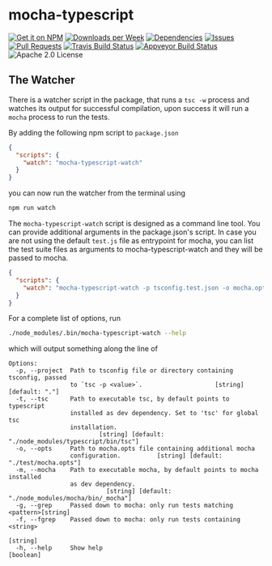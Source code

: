# mocha-typescript

[![Get it on NPM](https://img.shields.io/npm/v/mocha-typescript.svg)](https://www.npmjs.com/package/mocha-typescript)
[![Downloads per Week](https://img.shields.io/npm/dw/mocha-typescript.svg)](https://www.npmjs.com/package/mocha-typescript)
[![Dependencies](https://img.shields.io/librariesio/github/pana-cc/mocha-typescript.svg)](https://libraries.io/npm/mocha-typescript)
[![Issues](https://img.shields.io/github/issues/pana-cc/mocha-typescript.svg)](https://github.com/pana-cc/mocha-typescript/issues)
[![Pull Requests](https://img.shields.io/github/issues-pr/pana-cc/mocha-typescript.svg)](https://github.com/pana-cc/mocha-typescript/pulls)
[![Travis Build Status](https://img.shields.io/travis/pana-cc/mocha-typescript/master.svg)](https://travis-ci.org/pana-cc/mocha-typescript)
[![Appveyor Build Status](https://img.shields.io/appveyor/ci/silkentrance/mocha-typescript.svg)](https://ci.appveyor.com/project/silkentrance/mocha-typescript)
![Apache 2.0 License](https://img.shields.io/npm/l/mocha-typescript.svg)

## The Watcher

There is a watcher script in the package, that runs a `tsc -w` process and watches its output for successful
compilation, upon success it will run a `mocha` process to run the tests.

By adding the following npm script to `package.json`

```json
{
  "scripts": {
    "watch": "mocha-typescript-watch"
  }
}
```

you can now run the watcher from the terminal using

```bash
npm run watch
````

The `mocha-typescript-watch` script is designed as a command line tool. You can provide additional arguments in the 
package.json's script. In case you are not using the default `test.js` file as entrypoint for mocha, you can list the 
test suite files as arguments to mocha-typescript-watch and they will be passed to mocha.

```json
{
  "scripts": {
    "watch": "mocha-typescript-watch -p tsconfig.test.json -o mocha.opts dist/test1.js dist/test2.js"
  }
}
```

For a complete list of options, run

```bash
./node_modules/.bin/mocha-typescript-watch --help
```

which will output something along the line of

```
Options:
  -p, --project  Path to tsconfig file or directory containing tsconfig, passed
                 to `tsc -p <value>`.                    [string] [default: "."]
  -t, --tsc      Path to executable tsc, by default points to typescript
                 installed as dev dependency. Set to 'tsc' for global tsc
                 installation.
                         [string] [default: "./node_modules/typescript/bin/tsc"]
  -o, --opts     Path to mocha.opts file containing additional mocha
                 configuration.          [string] [default: "./test/mocha.opts"]
  -m, --mocha    Path to executable mocha, by default points to mocha installed
                 as dev dependency.
                           [string] [default: "./node_modules/mocha/bin/_mocha"]
  -g, --grep     Passed down to mocha: only run tests matching <pattern>[string]
  -f, --fgrep    Passed down to mocha: only run tests containing <string>
                                                                        [string]
  -h, --help     Show help                                             [boolean]
```
